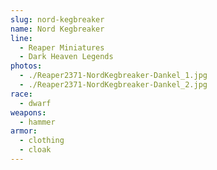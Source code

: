 ```yaml
---
slug: nord-kegbreaker
name: Nord Kegbreaker
line:
  - Reaper Miniatures
  - Dark Heaven Legends
photos:
  - ./Reaper2371-NordKegbreaker-Dankel_1.jpg
  - ./Reaper2371-NordKegbreaker-Dankel_2.jpg
race:
  - dwarf
weapons:
  - hammer
armor:
  - clothing
  - cloak
---
```

